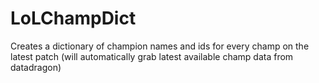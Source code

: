# LoLChampDict
Creates a dictionary of champion names and ids for every champ on the latest patch (will automatically grab latest available champ data from datadragon)

